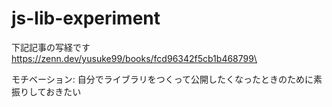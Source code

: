 # js-lib-experiment

下記記事の写経です\
https://zenn.dev/yusuke99/books/fcd96342f5cb1b468799\

モチベーション: 自分でライブラリをつくって公開したくなったときのために素振りしておきたい

